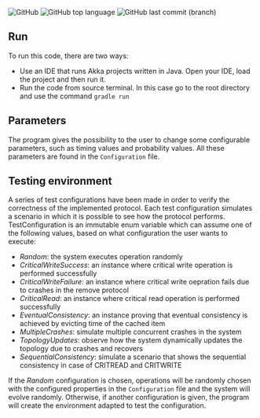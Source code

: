 ![GitHub](https://img.shields.io/github/license/tratteo/DistributedCache?color=orange&label=License)
![GitHub top language](https://img.shields.io/github/languages/top/tratteo/DistributedCache?color=FF0035&label=Java)
![GitHub last commit (branch)](https://img.shields.io/github/last-commit/tratteo/DistributedCache/main?label=Last%20commit&color=brightgreen&logo=github)
 
 ## Run
To run this code, there are two ways:
- Use an IDE that runs Akka projects written in Java. Open your IDE, load the project and then run it.
- Run the code from source terminal. In this case go to the root directory and use the command `gradle run`

## Parameters
The program gives the possibility to the user to change some configurable parameters, such as timing values and probability values.
All these parameters are found in the `Configuration` file.

## Testing environment
A series of test configurations have been made in order to verify the correctness of the implemented protocol. Each test configuration
simulates a scenario in which it is possible to see how the protocol performs. TestConfiguration is an immutable enum variable which can
assume one of the following values, based on what configuration the user wants to execute:

- *Random*: the system executes operation randomly
- *CriticalWriteSuccess*: an instance where critical write operation is performed successfully
- *CriticalWriteFailure*: an instance where critical write oepration fails due to crashes in the remove protocol
- *CriticalRead*: an instance where critical read operation is performed successfully
- *EventualConsistency*: an instance proving that eventual consistency is achieved by evicting time of the cached item
- *MultipleCrashes*: simulate multiple concurrent crashes in the system
- *TopologyUpdates*: observe how the system dynamically updates the topology due to crashes and recovers
- *SequentialConsistency*: simulate a scenario that shows the sequential consistency in case of CRITREAD and CRITWRITE


If the *Random* configuration is chosen, operations will be randomly chosen with the configured properties in the `Configuration` file and the system will evolve randomly. 
Otherwise, if another configuration is given, the program will create the environment adapted to test the configuration. 
